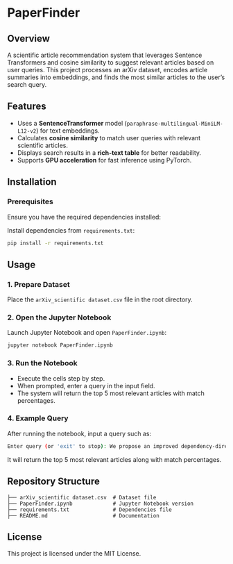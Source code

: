# PaperFinder

## Overview
A scientific article recommendation system that leverages Sentence Transformers and cosine similarity to suggest relevant articles based on user queries. This project processes an arXiv dataset, encodes article summaries into embeddings, and finds the most similar articles to the user’s search query.

## Features
- Uses a **SentenceTransformer** model (`paraphrase-multilingual-MiniLM-L12-v2`) for text embeddings.
- Calculates **cosine similarity** to match user queries with relevant scientific articles.
- Displays search results in a **rich-text table** for better readability.
- Supports **GPU acceleration** for fast inference using PyTorch.

## Installation

### Prerequisites
Ensure you have the required dependencies installed:

Install dependencies from `requirements.txt`:
```bash
pip install -r requirements.txt
```

## Usage

### 1. Prepare Dataset
Place the `arXiv_scientific dataset.csv` file in the root directory.

### 2. Open the Jupyter Notebook
Launch Jupyter Notebook and open `PaperFinder.ipynb`:
```bash
jupyter notebook PaperFinder.ipynb
```

### 3. Run the Notebook
- Execute the cells step by step.
- When prompted, enter a query in the input field.
- The system will return the top 5 most relevant articles with match percentages.

### 4. Example Query
After running the notebook, input a query such as:
```bash
Enter query (or 'exit' to stop): We propose an improved dependency-directed backtracking method that reduces search progress loss by moving backtracking points deeper into space while preserving polynomial memory and completeness guarantees
```
It will return the top 5 most relevant articles along with match percentages.

## Repository Structure
```
├── arXiv_scientific dataset.csv  # Dataset file
├── PaperFinder.ipynb             # Jupyter Notebook version
├── requirements.txt              # Dependencies file
├── README.md                     # Documentation
```

## License
This project is licensed under the MIT License.
